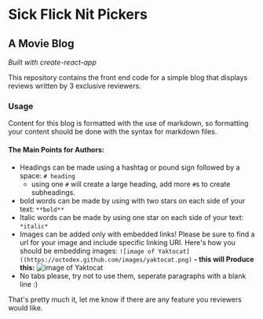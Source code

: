 # Sick Flick Nit Pickers

## A Movie Blog

*Built with create-react-app*

This repository contains the front end code for a simple blog that displays reviews written by 3 exclusive reviewers.

### Usage

Content for this blog is formatted with the use of markdown, so formatting your content should be done with the syntax for markdown files.

#### The Main Points for Authors:
* Headings can be made using a hashtag or pound sign followed by a space: ```# heading```
  * using one ```#``` will create a large heading, add more ```#```s to create subheadings.
* bold words can be made by using with two stars on each side of your text: ```**bold**```
* Italic words can be made by using one star on each side of your text: ```*italic*```
* Images can be added only with embedded links! Please be sure to find a url for your image and include specific linking URI. Here's how you should be embedding images:
  ``` ![image of Yaktocat]((https://octodex.github.com/images/yaktocat.png) ```
  **- this will Produce this:**
![image of Yaktocat](https://octodex.github.com/images/yaktocat.png)
* No tabs please, try not to use them, seperate paragraphs with a blank line :)


That's pretty much it, let me know if there are any feature you reviewers would like.
